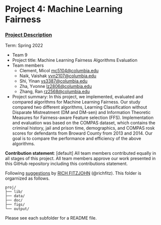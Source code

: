 # Project 4: Machine Learning Fairness

### [Project Description](doc/project4_desc.md)

Term: Spring 2022

+ Team 9
+ Project title: Machine Learning Fairness Algorithms Evaluation
+ Team members
	+ Clement, Micol mc5104@columbia.edu
	+ Naik, Vaishak vvn2107@columbia.edu
	+ Shi, Yinan ys3387@columbia.edu
	+ Zha, Yvonne lz2806@columbia.edu
	+ Zhang, Ran rz2568@columbia.edu
+ Project summary: In this project, we implemented, evaluated and compared algorithms for Machine Learning Fairness. Our study compared two different algorithms, Learning Classification without Disparate Mistreatment (DM and DM-sen) and Information Theoretic Measures for Fairness-aware Feature selection (FFS). Implementation and evaluation was based on the COMPAS dataset, which contains the criminal history, jail and prison time, demographics, and COMPAS rosk scores for defendants from Broward County from 2013 and 2014. Our goal is to compare the performance and efficiency of the above algorithms.
	
**Contribution statement**: [default] All team members contributed equally in all stages of this project. All team members approve our work presented in this GitHub repository including this contributions statement. 

Following [suggestions](http://nicercode.github.io/blog/2013-04-05-projects/) by [RICH FITZJOHN](http://nicercode.github.io/about/#Team) (@richfitz). This folder is orgarnized as follows.

```
proj/
├── lib/
├── data/
├── doc/
├── figs/
└── output/
```

Please see each subfolder for a README file.
